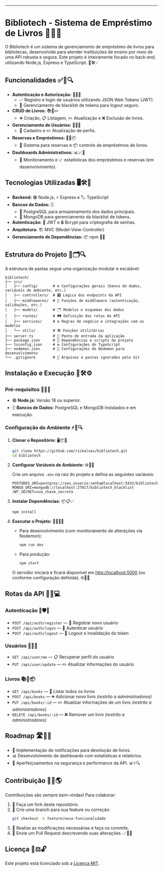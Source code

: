
---

# Bibliotech - Sistema de Empréstimo de Livros 📖🏫🔖

O Bibliotech é um sistema de gerenciamento de empréstimo de livros para bibliotecas, desenvolvido para atender instituições de ensino por meio de uma API robusta e segura. Este projeto é inteiramente focado no back-end, utilizando Node.js, Express e TypeScript. 🔄🛠️💡

## Funcionalidades ✅📘🔍

- **Autenticação e Autorização:** 🔐🔑📜
  - ✅ Registro e login de usuários utilizando JSON Web Tokens (JWT).
  - 🔄 Gerenciamento de blacklist de tokens para logout seguro.
- **CRUD de Livros:** 📚📖✏️
  - ➕ Criação, 📋 Listagem, ✏️ Atualização e ❌ Exclusão de livros.
- **Gerenciamento de Usuários:** 👥🛂🔄
  - 📝 Cadastro e ✏️ Atualização de perfis.
- **Reservas e Empréstimos:** 📆📌📦
  - 📌 Sistema para reservas e 📦 controle de empréstimos de livros.
- **Dashboards Administrativos:** 📊📈📑
  - 📡 Monitoramento e 📈 estatísticas dos empréstimos e reservas (em desenvolvimento).

## Tecnologias Utilizadas 🖥️🛠️🔧

- **Backend:** 🟢 Node.js, ⚡ Express e 🏷️ TypeScript
- **Bancos de Dados:** 🗄️
  - 🐘 PostgreSQL para armazenamento dos dados principais.
  - 🍃 MongoDB para gerenciamento da blacklist de tokens.
- **Autenticação:** 🔑 JWT e 🔒 Bcrypt para criptografia de senhas.
- **Arquitetura:** 🏗️ MVC (Model-View-Controller)
- **Gerenciamento de Dependências:** 📦 npm 📂💾

## Estrutura do Projeto 📂🗂️🔍

A estrutura de pastas segue uma organização modular e escalável:

```
bibliotech/
├── src/
│   ├── config/       # ⚙️ Configurações gerais (banco de dados, variáveis de ambiente, etc.)
│   ├── controllers/  # 🎛️ Lógica dos endpoints da API
│   ├── middlewares/  # 🔄 Funções de middleware (autenticação, validações, etc.)
│   ├── models/       # 🗂️ Modelos e esquemas dos dados
│   ├── routes/       # 🛤️ Definição das rotas da API
│   ├── services/     # ⚙️ Regras de negócio e integrações com os modelos
│   └── utils/        # 🛠️ Funções utilitárias
├── server.ts         # 🚀 Ponto de entrada da aplicação
├── package.json      # 📜 Dependências e scripts do projeto
├── tsconfig.json     # ⚙️ Configurações do TypeScript
├── nodemon.json      # 🔄 Configurações do Nodemon para desenvolvimento
└── .gitignore        # 🚫 Arquivos e pastas ignorados pelo Git
```

## Instalação e Execução 🚀🛠️⚙️

### Pré-requisitos 📝✅📌

- 🟢 **Node.js:** Versão 18 ou superior.
- 🗄️ **Bancos de Dados:** PostgreSQL e MongoDB instalados e em execução.

### Configuração do Ambiente ⚡🔧🔍

1. **Clonar o Repositório:** 🖥️📦📂

   ```bash
   git clone https://github.com/rickalves/bibliotech.git
   cd bibliotech
   ```

2. **Configurar Variáveis de Ambiente:** ⚙️🔑📝

   Crie um arquivo `.env` na raiz do projeto e defina as seguintes variáveis:

   ```dotenv
   POSTGRES_URI=postgres://seu_usuario:senha@localhost:5432/bibliotech_db
   MONGO_URI=mongodb://localhost:27017/bibliotech_blacklist
   JWT_SECRET=sua_chave_secreta
   ```

3. **Instalar Dependências:** 📦📋✅

   ```bash
   npm install
   ```

4. **Executar o Projeto:** 🏃‍♂️🚀🔄

   - Para desenvolvimento (com monitoramento de alterações via Nodemon):

     ```bash
     npm run dev
     ```

   - Para produção:

     ```bash
     npm start
     ```

   O servidor iniciará e ficará disponível em [http://localhost:5000](http://localhost:5000) (ou conforme configuração definida). 🌐🚀🔗

## Rotas da API 🔀📡💻

### Autenticação 🔑🛡️🔄

- `POST /api/auth/register` — 📝 Registrar novo usuário
- `POST /api/auth/login` — 🔑 Autenticar usuário
- `POST /api/auth/logout` — 🔄 Logout e invalidação do token

### Usuários 👤📂🔄

- `GET /api/user/me` — 📋 Recuperar perfil do usuário
- `PUT /api/user/update` — ✏️ Atualizar informações do usuário

### Livros 📚📖📦

- `GET /api/books` — 📖 Listar todos os livros
- `POST /api/books` — ➕ Adicionar novo livro *(restrito a administradores)*
- `PUT /api/books/:id` — ✏️ Atualizar informações de um livro *(restrito a administradores)*
- `DELETE /api/books/:id` — ❌ Remover um livro *(restrito a administradores)*

## Roadmap 🛣️📍📌

- 🔔 Implementação de notificações para devolução de livros.
- 📊 Desenvolvimento de dashboards com estatísticas e relatórios.
- 🔐 Aperfeiçoamentos na segurança e performance da API. 📊⚡🔍

## Contribuição 🤝🚀🌎

Contribuições são sempre bem-vindas! Para colaborar:

1. 🔀 Faça um fork deste repositório.
2. 🌱 Crie uma branch para sua feature ou correção:
   ```bash
   git checkout -b feature/nova-funcionalidade
   ```
3. 💾 Realize as modificações necessárias e faça os commits.
4. 📩 Envie um Pull Request descrevendo suas alterações. ✅📩🔧

## Licença 📜⚖️🔓

Este projeto está licenciado sob a [Licença MIT](LICENSE).
